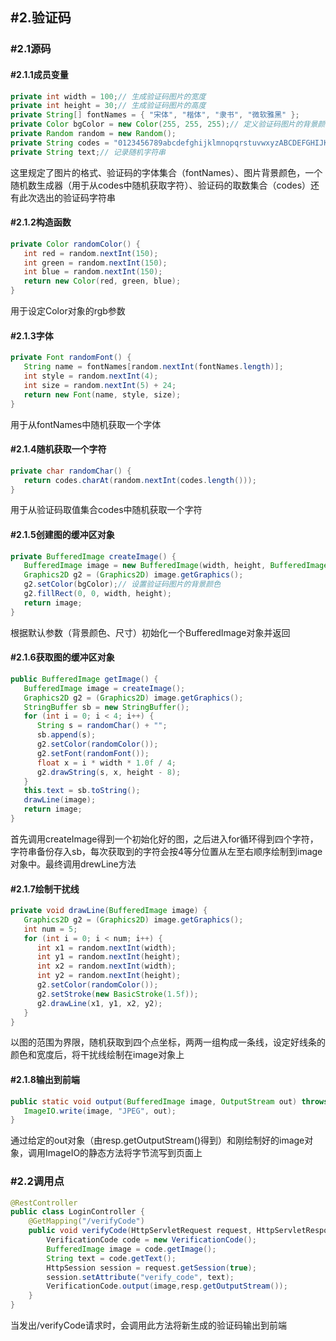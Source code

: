 ## #2.验证码

### #2.1源码

#### #2.1.1成员变量

```java
private int width = 100;// 生成验证码图片的宽度
private int height = 30;// 生成验证码图片的高度
private String[] fontNames = { "宋体", "楷体", "隶书", "微软雅黑" };
private Color bgColor = new Color(255, 255, 255);// 定义验证码图片的背景颜色为白色
private Random random = new Random();
private String codes = "0123456789abcdefghijklmnopqrstuvwxyzABCDEFGHIJKLMNOPQRSTUVWXYZ";
private String text;// 记录随机字符串
```

这里规定了图片的格式、验证码的字体集合（fontNames）、图片背景颜色，一个随机数生成器（用于从codes中随机获取字符）、验证码的取数集合（codes）还有此次选出的验证码字符串

#### #2.1.2构造函数

```java
private Color randomColor() {
   int red = random.nextInt(150);
   int green = random.nextInt(150);
   int blue = random.nextInt(150);
   return new Color(red, green, blue);
}
```

用于设定Color对象的rgb参数

#### #2.1.3字体

```java
private Font randomFont() {
   String name = fontNames[random.nextInt(fontNames.length)];
   int style = random.nextInt(4);
   int size = random.nextInt(5) + 24;
   return new Font(name, style, size);
}
```

用于从fontNames中随机获取一个字体

#### #2.1.4随机获取一个字符

```java
private char randomChar() {
   return codes.charAt(random.nextInt(codes.length()));
}
```

用于从验证码取值集合codes中随机获取一个字符

#### #2.1.5创建图的缓冲区对象

```java
private BufferedImage createImage() {
   BufferedImage image = new BufferedImage(width, height, BufferedImage.TYPE_INT_RGB);
   Graphics2D g2 = (Graphics2D) image.getGraphics();
   g2.setColor(bgColor);// 设置验证码图片的背景颜色
   g2.fillRect(0, 0, width, height);
   return image;
}
```

根据默认参数（背景颜色、尺寸）初始化一个BufferedImage对象并返回

#### #2.1.6获取图的缓冲区对象

```java
public BufferedImage getImage() {
   BufferedImage image = createImage();
   Graphics2D g2 = (Graphics2D) image.getGraphics();
   StringBuffer sb = new StringBuffer();
   for (int i = 0; i < 4; i++) {
      String s = randomChar() + "";
      sb.append(s);
      g2.setColor(randomColor());
      g2.setFont(randomFont());
      float x = i * width * 1.0f / 4;
      g2.drawString(s, x, height - 8);
   }
   this.text = sb.toString();
   drawLine(image);
   return image;
}
```

首先调用createImage得到一个初始化好的图，之后进入for循环得到四个字符，字符串备份存入sb，每次获取到的字符会按4等分位置从左至右顺序绘制到image对象中。最终调用drewLine方法

#### #2.1.7绘制干扰线

```java
private void drawLine(BufferedImage image) {
   Graphics2D g2 = (Graphics2D) image.getGraphics();
   int num = 5;
   for (int i = 0; i < num; i++) {
      int x1 = random.nextInt(width);
      int y1 = random.nextInt(height);
      int x2 = random.nextInt(width);
      int y2 = random.nextInt(height);
      g2.setColor(randomColor());
      g2.setStroke(new BasicStroke(1.5f));
      g2.drawLine(x1, y1, x2, y2);
   }
}
```

以图的范围为界限，随机获取到四个点坐标，两两一组构成一条线，设定好线条的颜色和宽度后，将干扰线绘制在image对象上

#### #2.1.8输出到前端

```java
public static void output(BufferedImage image, OutputStream out) throws IOException {
   ImageIO.write(image, "JPEG", out);
}
```

通过给定的out对象（由resp.getOutputStream()得到）和刚绘制好的image对象，调用ImageIO的静态方法将字节流写到页面上

### #2.2调用点

```java
@RestController
public class LoginController {
    @GetMapping("/verifyCode")
    public void verifyCode(HttpServletRequest request, HttpServletResponse resp) throws IOException {
        VerificationCode code = new VerificationCode();
        BufferedImage image = code.getImage();
        String text = code.getText();
        HttpSession session = request.getSession(true);
        session.setAttribute("verify_code", text);
        VerificationCode.output(image,resp.getOutputStream());
    }
}
```

当发出/verifyCode请求时，会调用此方法将新生成的验证码输出到前端